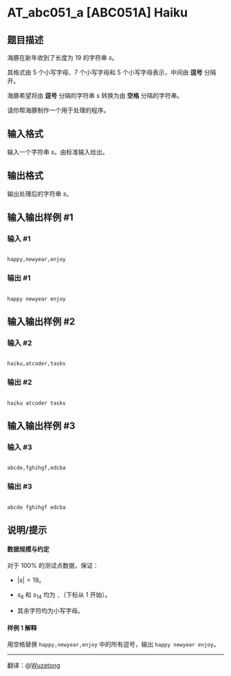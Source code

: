 # AT_abc051_a [ABC051A] Haiku

## 题目描述

海豚在新年收到了长度为 $19$ 的字符串 $s$。
其格式由 $5$ 个小写字母、$7$ 个小写字母和 $5$ 个小写字母表示，中间由 **逗号** 分隔开。

海豚希望将由 **逗号** 分隔的字符串 $s$ 转换为由 **空格** 分隔的字符串。
请你帮海豚制作一个用于处理的程序。

## 输入格式

输入一个字符串 $s$。由标准输入给出。

## 输出格式

输出处理后的字符串 $s$。

## 输入输出样例 #1

### 输入 #1

```
happy,newyear,enjoy
```

### 输出 #1

```
happy newyear enjoy
```

## 输入输出样例 #2

### 输入 #2

```
haiku,atcoder,tasks
```

### 输出 #2

```
haiku atcoder tasks
```

## 输入输出样例 #3

### 输入 #3

```
abcde,fghihgf,edcba
```

### 输出 #3

```
abcde fghihgf edcba
```

## 说明/提示

#### 数据规模与约定
对于 $100\%$ 的测试点数据，保证：
- $\lvert s\rvert=19$。
- $s_6$ 和 $s_{14}$ 均为 `,`（下标从 $1$ 开始）。
- 其余字符均为小写字母。

#### 样例 $1$ 解释
用空格替换 `happy,newyear,enjoy` 中的所有逗号，输出 `happy newyear enjoy`。

---
翻译：@[Wuzetong](https://www.luogu.com.cn/user/1219873)